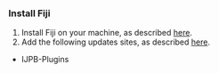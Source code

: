 ### Install Fiji

1. Install Fiji on your machine, as described [here](https://imagej.net/software/fiji/downloads).
2. Add the following updates sites, as described [here](https://imagej.net/update-sites/following).
  - IJPB-Plugins
